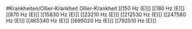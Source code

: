#Krankheiten/Ollier-Krankheit
Ollier-Krankheit
[[150 Hz (E)]]
[[180 Hz (E)]]
[[870 Hz (E)]]
[[15830 Hz (E)]]
[[23210 Hz (E)]]
[[212530 Hz (E)]]
[[247580 Hz (E)]]
[[465340 Hz (E)]]
[[695020 Hz (E)]]
[[792510 Hz (E)]]